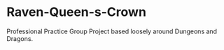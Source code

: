# Raven-Queen-s-Crown
Professional Practice Group Project based loosely around Dungeons and Dragons.

